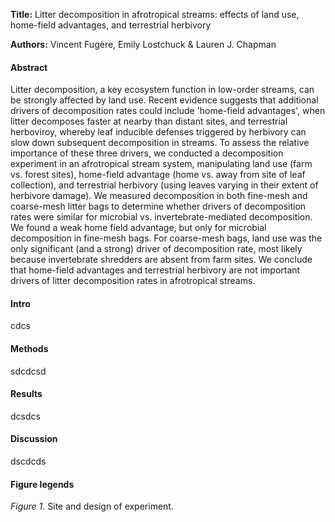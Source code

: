 **Title:** Litter decomposition in afrotropical streams: effects of land use, home-field advantages, and terrestrial herbivory

**Authors:** Vincent Fugère, Emily Lostchuck & Lauren J. Chapman

#### Abstract

Litter decomposition, a key ecosystem function in low-order streams, can be strongly affected by land use. Recent evidence suggests that additional drivers of decomposition rates could include 'home-field advantages', when litter decomposes faster at nearby than distant sites, and terrestrial herboviroy, whereby leaf inducible defenses triggered by herbivory can slow down subsequent decomposition in streams. To assess the relative importance of these three drivers, we conducted a decomposition experiment in an afrotropical stream system, manipulating land use (farm vs. forest sites), home-field advantage (home vs. away from site of leaf collection), and terrestrial herbivory (using leaves varying in their extent of herbivore damage). We measured decomposition in both fine-mesh and coarse-mesh litter bags to determine whether drivers of decomposition rates were similar for microbial vs. invertebrate-mediated decomposition. We found a weak home field advantage, but only for microbial decomposition in fine-mesh bags. For coarse-mesh bags, land use was the only significant (and a strong) driver of decomposition rate, most likely because invertebrate shredders are absent from farm sites. We conclude that home-field advantages and terrestrial herbivory are not important drivers of litter decomposition rates in afrotropical streams.

#### Intro

cdcs

#### Methods

sdcdcsd

#### Results

dcsdcs

#### Discussion

dscdcds

#### Figure legends

_Figure 1_. Site and design of experiment.

